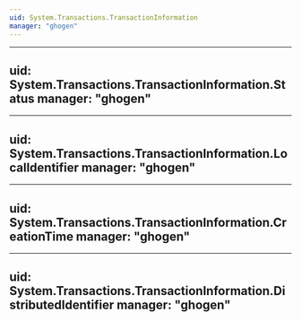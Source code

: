 ```yaml
---
uid: System.Transactions.TransactionInformation
manager: "ghogen"
---
```


---
uid: System.Transactions.TransactionInformation.Status
manager: "ghogen"
---

---
uid: System.Transactions.TransactionInformation.LocalIdentifier
manager: "ghogen"
---

---
uid: System.Transactions.TransactionInformation.CreationTime
manager: "ghogen"
---

---
uid: System.Transactions.TransactionInformation.DistributedIdentifier
manager: "ghogen"
---
